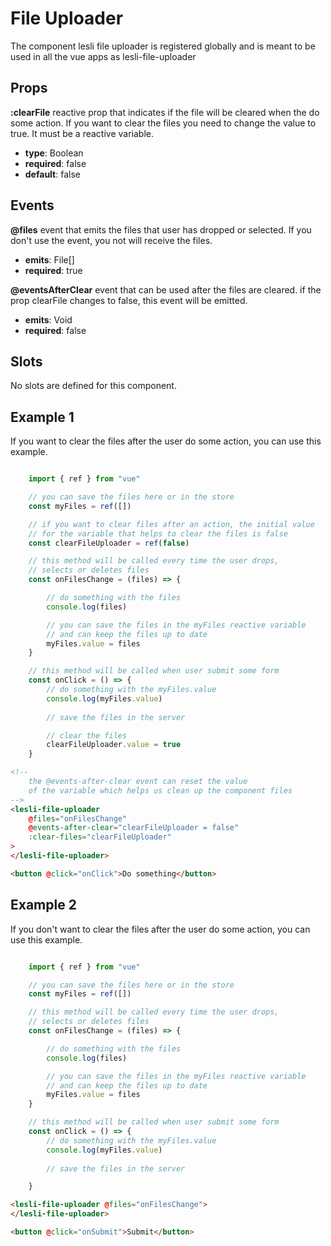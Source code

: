# File Uploader

The component lesli file uploader is registered globally and is meant to be used in all the vue apps as lesli-file-uploader

## Props

**:clearFile**
reactive prop that indicates if the file will be cleared when the do some action. If you want to clear the files you need to change the value to true. It must be a reactive variable.
- **type**: Boolean
- **required**: false
- **default**: false

## Events
**@files**
event that emits the files that user has dropped or selected. If you don't use the event, you not will receive the files.
- **emits**: File[]
- **required**: true

**@eventsAfterClear**
event that can be used after the files are cleared. if the prop clearFile changes to false, this event will be emitted.
- **emits**: Void
- **required**: false

## Slots
No slots are defined for this component.

## Example 1

If you want to clear the files after the user do some action, you can use this example.

```javascript

    import { ref } from "vue"

    // you can save the files here or in the store
    const myFiles = ref([])

    // if you want to clear files after an action, the initial value 
    // for the variable that helps to clear the files is false
    const clearFileUploader = ref(false)

    // this method will be called every time the user drops,
    // selects or deletes files 
    const onFilesChange = (files) => {

        // do something with the files
        console.log(files)

        // you can save the files in the myFiles reactive variable 
        // and can keep the files up to date
        myFiles.value = files
    }

    // this method will be called when user submit some form
    const onClick = () => {
        // do something with the myFiles.value
        console.log(myFiles.value)
        
        // save the files in the server

        // clear the files
        clearFileUploader.value = true
    }
```

```html
<!-- 
    the @events-after-clear event can reset the value 
    of the variable which helps us clean up the component files
-->
<lesli-file-uploader 
    @files="onFilesChange"
    @events-after-clear="clearFileUploader = false"
    :clear-files="clearFileUploader"
>
</lesli-file-uploader>

<button @click="onClick">Do something</button>
```

## Example 2

If you don't want to clear the files after the user do some action, you can use this example.

```javascript

    import { ref } from "vue"

    // you can save the files here or in the store
    const myFiles = ref([])

    // this method will be called every time the user drops,
    // selects or deletes files 
    const onFilesChange = (files) => {

        // do something with the files
        console.log(files)

        // you can save the files in the myFiles reactive variable 
        // and can keep the files up to date
        myFiles.value = files
    }

    // this method will be called when user submit some form
    const onClick = () => {
        // do something with the myFiles.value
        console.log(myFiles.value)
        
        // save the files in the server

    }
```

```html
<lesli-file-uploader @files="onFilesChange">
</lesli-file-uploader>

<button @click="onSubmit">Submit</button>

```

